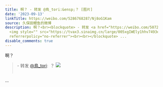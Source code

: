 ```yaml
---
title: 啊？ - 转发 @鳥_tori:&ensp;？ [图片]
date: '2023-09-13'
linkTitle: https://weibo.com/5286768287/Nj8oG1Kam
source: 久保田鲤鱼的微博
description: 啊？<br><blockquote> - 转发 <a href="https://weibo.com/5072269268" target="_blank">@鳥_tori</a>: ？
  <img style="" src="https://tvax3.sinaimg.cn/large/005xgIWEly1hhv7493ed1j30k00l4dph.jpg"
  referrerpolicy="no-referrer"><br><br></blockquote> ...
disable_comments: true
---
```

啊？<br><blockquote> - 转发 <a href="https://weibo.com/5072269268" target="_blank">@鳥_tori</a>: ？ <img style="" src="https://tvax3.sinaimg.cn/large/005xgIWEly1hhv7493ed1j30k00l4dph.jpg" referrerpolicy="no-referrer"><br><br></blockquote> ...
